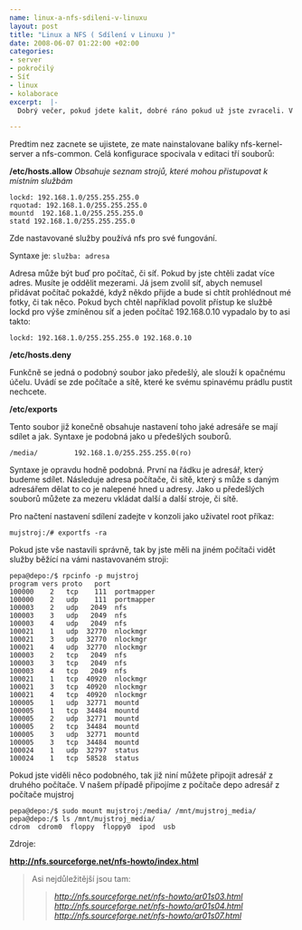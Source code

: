 ```yaml
--- 
name: linux-a-nfs-sdileni-v-linuxu
layout: post
title: "Linux a NFS ( Sdílení v Linuxu )"
date: 2008-06-07 01:22:00 +02:00
categories: 
- server
- pokročilý
- Síť
- linux
- kolaborace
excerpt:  |-
  Dobrý večer, pokud jdete kalit, dobré ráno pokud už jste zvraceli. V tomto postu popíšu jakže se dá v linuxu nasdílet adresář. Překvapilo mě jak je to jednoduché, takže jsem možná vynechal některé drobnosti, které nejsou až tak důležité, ale funguje to no:)

---
```


Predtim nez zacnete se ujistete, ze mate nainstalovane baliky nfs-kernel-server a nfs-common. Celá konfigurace spocivala v editaci tří souborů:

**/etc/hosts.allow** *Obsahuje seznam strojů, které mohou přistupovat k místním službám*

    lockd: 192.168.1.0/255.255.255.0
    rquotad: 192.168.1.0/255.255.255.0
    mountd  192.168.1.0/255.255.255.0
    statd 192.168.1.0/255.255.255.0

Zde nastavované služby používá nfs pro své fungování.

Syntaxe je: `služba: adresa`

Adresa může být buď pro počítač, či síť. Pokud by jste chtěli zadat více adres. Musíte je oddělit mezerami. Já jsem zvolil síť, abych nemusel přidávat počítač pokaždé, když někdo přijde a bude si chtít prohlédnout mé fotky, či tak něco. Pokud bych chtěl například povolit přístup ke službě lockd pro výše zmíněnou síť a jeden počítač 192.168.0.10 vypadalo by to asi takto:

    lockd: 192.168.1.0/255.255.255.0 192.168.0.10

**/etc/hosts.deny**

Funkčně se jedná o podobný soubor jako předešlý, ale slouží k opačnému účelu. Uvádí se zde počítače a sítě, které ke svému spinavému prádlu pustit nechcete.</blockquote>

**/etc/exports**

Tento soubor již konečně obsahuje nastavení toho jaké adresáře se mají sdílet a jak. Syntaxe je podobná jako u předešlých souborů.

    /media/         192.168.1.0/255.255.255.0(ro)

Syntaxe je opravdu hodně podobná. První na řádku je adresář, který budeme sdílet. Následuje adresa počítače, či sítě, který s může s daným adresářem dělat to co je nalepené hned u adresy. Jako u předešlých souborů můžete za mezeru vkládat další a další stroje, či sítě.

Pro načtení nastavení sdílení zadejte v konzoli jako uživatel root příkaz:

    mujstroj:/# exportfs -ra
    
Pokud jste vše nastavili správně, tak by jste měli na jiném počítači vidět služby běžící na vámi nastavovaném stroji:

    pepa@depo:/$ rpcinfo -p mujstroj
    program vers proto   port
    100000    2   tcp    111  portmapper
    100000    2   udp    111  portmapper
    100003    2   udp   2049  nfs
    100003    3   udp   2049  nfs
    100003    4   udp   2049  nfs
    100021    1   udp  32770  nlockmgr
    100021    3   udp  32770  nlockmgr
    100021    4   udp  32770  nlockmgr
    100003    2   tcp   2049  nfs
    100003    3   tcp   2049  nfs
    100003    4   tcp   2049  nfs
    100021    1   tcp  40920  nlockmgr
    100021    3   tcp  40920  nlockmgr
    100021    4   tcp  40920  nlockmgr
    100005    1   udp  32771  mountd
    100005    1   tcp  34484  mountd
    100005    2   udp  32771  mountd
    100005    2   tcp  34484  mountd
    100005    3   udp  32771  mountd
    100005    3   tcp  34484  mountd
    100024    1   udp  32797  status
    100024    1   tcp  58528  status

Pokud jste viděli něco podobného, tak již niní můžete připojit adresář z druhého počítače. V našem případě připojíme z počítače depo adresář z počítače mujstroj

    pepa@depo:/$ sudo mount mujstroj:/media/ /mnt/mujstroj_media/
    pepa@depo:/$ ls /mnt/mujstroj_media/
    cdrom  cdrom0  floppy  floppy0  ipod  usb

Zdroje:

<a title="Linux NFS-HOWTO" href="http://nfs.sourceforge.net/nfs-howto/index.html"><strong>http://nfs.sourceforge.net/nfs-howto/index.html</strong></a>
<blockquote>Asi nejdůležitější jsou tam:
<blockquote><a title="3. Setting Up an NFS Server" href="http://nfs.sourceforge.net/nfs-howto/ar01s03.html"><em>http://nfs.sourceforge.net/nfs-howto/ar01s03.html</em></a>
<a title="4. Setting up an NFS Client" href="http://nfs.sourceforge.net/nfs-howto/ar01s04.html"><em>http://nfs.sourceforge.net/nfs-howto/ar01s04.html</em></a>
<a title="7. Troubleshooting" href="http://nfs.sourceforge.net/nfs-howto/ar01s07.html"><em>http://nfs.sourceforge.net/nfs-howto/ar01s07.html</em></a></blockquote>
</blockquote>
